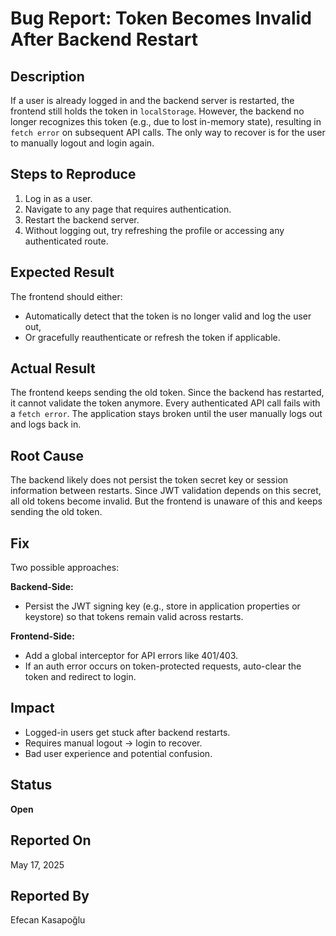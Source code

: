 # Bug Report: Token Becomes Invalid After Backend Restart

## Description
If a user is already logged in and the backend server is restarted, the frontend still holds the token in `localStorage`. However, the backend no longer recognizes this token (e.g., due to lost in-memory state), resulting in `fetch error` on subsequent API calls. The only way to recover is for the user to manually logout and login again.

## Steps to Reproduce
1. Log in as a user.
2. Navigate to any page that requires authentication.
3. Restart the backend server.
4. Without logging out, try refreshing the profile or accessing any authenticated route.

## Expected Result
The frontend should either:
- Automatically detect that the token is no longer valid and log the user out,
- Or gracefully reauthenticate or refresh the token if applicable.

## Actual Result
The frontend keeps sending the old token. Since the backend has restarted, it cannot validate the token anymore. Every authenticated API call fails with a `fetch error`. The application stays broken until the user manually logs out and logs back in.

## Root Cause
The backend likely does not persist the token secret key or session information between restarts. Since JWT validation depends on this secret, all old tokens become invalid. But the frontend is unaware of this and keeps sending the old token.

## Fix
Two possible approaches:

**Backend-Side:**
- Persist the JWT signing key (e.g., store in application properties or keystore) so that tokens remain valid across restarts.

**Frontend-Side:**
- Add a global interceptor for API errors like 401/403.
- If an auth error occurs on token-protected requests, auto-clear the token and redirect to login.

## Impact
- Logged-in users get stuck after backend restarts.
- Requires manual logout → login to recover.
- Bad user experience and potential confusion.

## Status
**Open**

## Reported On
May 17, 2025

## Reported By
Efecan Kasapoğlu